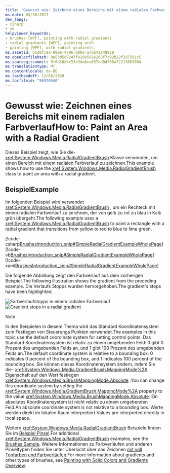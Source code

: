```yaml
---
title: 'Gewusst wie: Zeichnen eines Bereichs mit einem radialen Farbverlauf'
ms.date: 03/30/2017
dev_langs:
- csharp
- vb
helpviewer_keywords:
- brushes [WPF], painting with radial gradients
- radial gradients [WPF], painting with
- painting [WPF], with radial gradients
ms.assetid: b5d0fc8a-8986-4796-b003-a75b41a48928
ms.openlocfilehash: 8a53d5d7247f82905816265f7c92b22f287591c5
ms.sourcegitcommit: 9f6df084c53a3da0ea657ed0d708a72213683084
ms.translationtype: MT
ms.contentlocale: de-DE
ms.lasthandoff: 12/09/2020
ms.locfileid: "96976540"
---
```

# <a name="how-to-paint-an-area-with-a-radial-gradient"></a><span data-ttu-id="4d39c-102">Gewusst wie: Zeichnen eines Bereichs mit einem radialen Farbverlauf</span><span class="sxs-lookup"><span data-stu-id="4d39c-102">How to: Paint an Area with a Radial Gradient</span></span>
<span data-ttu-id="4d39c-103">Dieses Beispiel zeigt, wie Sie die- <xref:System.Windows.Media.RadialGradientBrush> Klasse verwenden, um einen Bereich mit einem radialen Farbverlauf zu zeichnen.</span><span class="sxs-lookup"><span data-stu-id="4d39c-103">This example shows how to use the <xref:System.Windows.Media.RadialGradientBrush> class to paint an area with a radial gradient.</span></span>  
  
## <a name="example"></a><span data-ttu-id="4d39c-104">Beispiel</span><span class="sxs-lookup"><span data-stu-id="4d39c-104">Example</span></span>  
 <span data-ttu-id="4d39c-105">Im folgenden Beispiel wird verwendet <xref:System.Windows.Media.RadialGradientBrush> , um ein Rechteck mit einem radialen Farbverlauf zu zeichnen, der von gelb zu rot zu blau in Kalk grün übergeht.</span><span class="sxs-lookup"><span data-stu-id="4d39c-105">The following example uses a <xref:System.Windows.Media.RadialGradientBrush> to paint a rectangle with a radial gradient that transitions from yellow to red to blue to lime green.</span></span>  
  
 [!code-csharp[BrushesIntroduction_snip#SimpleRadialGradientExampleWholePage](~/samples/snippets/csharp/VS_Snippets_Wpf/BrushesIntroduction_snip/CSharp/RadialGradientBrushSnippet.cs#simpleradialgradientexamplewholepage)]
 [!code-vb[BrushesIntroduction_snip#SimpleRadialGradientExampleWholePage](~/samples/snippets/visualbasic/VS_Snippets_Wpf/BrushesIntroduction_snip/visualbasic/radialgradientbrushsnippet.vb#simpleradialgradientexamplewholepage)]
 [!code-xaml[BrushesIntroduction_snip#SimpleRadialGradientExampleWholePage](~/samples/snippets/xaml/VS_Snippets_Wpf/BrushesIntroduction_snip/XAML/RadialGradientBrushSnippet.xaml#simpleradialgradientexamplewholepage)]  
  
 <span data-ttu-id="4d39c-106">Die folgende Abbildung zeigt den Farbverlauf aus dem vorherigen Beispiel.</span><span class="sxs-lookup"><span data-stu-id="4d39c-106">The following illustration shows the gradient from the preceding example.</span></span> <span data-ttu-id="4d39c-107">Die Verlaufs Stopps wurden hervorgehoben.</span><span class="sxs-lookup"><span data-stu-id="4d39c-107">The gradient's stops have been highlighted.</span></span>  
  
 <span data-ttu-id="4d39c-108">![Farbverlaufstopps in einem radialen Farbverlauf](./media/wcpsdk-graphicsmm-4gradientstops-rg.png "wcpsdk_graphicsmm_4gradientstops_rg")</span><span class="sxs-lookup"><span data-stu-id="4d39c-108">![Gradient stops in a radial gradient](./media/wcpsdk-graphicsmm-4gradientstops-rg.png "wcpsdk_graphicsmm_4gradientstops_rg")</span></span>  
  
> [!NOTE]
> <span data-ttu-id="4d39c-109">In den Beispielen in diesem Thema wird das Standard Koordinatensystem zum Festlegen von Steuerungs Punkten verwendet.</span><span class="sxs-lookup"><span data-stu-id="4d39c-109">The examples in this topic use the default coordinate system for setting control points.</span></span> <span data-ttu-id="4d39c-110">Das Standard Koordinatensystem ist relativ zu einem umgebenden Feld: 0 gibt 0 Prozent des umgebenden Felds an, und 1 gibt 100 Prozent des umgebenden Felds an.</span><span class="sxs-lookup"><span data-stu-id="4d39c-110">The default coordinate system is relative to a bounding box: 0 indicates 0 percent of the bounding box, and 1 indicates 100 percent of the bounding box.</span></span> <span data-ttu-id="4d39c-111">Sie können dieses Koordinatensystem ändern, indem Sie die- <xref:System.Windows.Media.GradientBrush.MappingMode%2A> Eigenschaft auf den Wert festlegen <xref:System.Windows.Media.BrushMappingMode.Absolute> .</span><span class="sxs-lookup"><span data-stu-id="4d39c-111">You can change this coordinate system by setting the <xref:System.Windows.Media.GradientBrush.MappingMode%2A> property to the value <xref:System.Windows.Media.BrushMappingMode.Absolute>.</span></span> <span data-ttu-id="4d39c-112">Ein absolutes Koordinatensystem ist nicht relativ zu einem umgebenden Feld.</span><span class="sxs-lookup"><span data-stu-id="4d39c-112">An absolute coordinate system is not relative to a bounding box.</span></span> <span data-ttu-id="4d39c-113">Werte werden direkt im lokalen Raum interpretiert.</span><span class="sxs-lookup"><span data-stu-id="4d39c-113">Values are interpreted directly in local space.</span></span>  
  
 <span data-ttu-id="4d39c-114">Weitere <xref:System.Windows.Media.RadialGradientBrush> Beispiele finden Sie im [Beispiel Pinsel](https://github.com/Microsoft/WPF-Samples/tree/master/Graphics/Brushes).</span><span class="sxs-lookup"><span data-stu-id="4d39c-114">For additional <xref:System.Windows.Media.RadialGradientBrush> examples, see the [Brushes Sample](https://github.com/Microsoft/WPF-Samples/tree/master/Graphics/Brushes).</span></span> <span data-ttu-id="4d39c-115">Weitere Informationen zu Farbverläufen und anderen Pinseltypen finden Sie unter Übersicht über das Zeichnen [mit voll Tonfarben und Farbverläufen](painting-with-solid-colors-and-gradients-overview.md).</span><span class="sxs-lookup"><span data-stu-id="4d39c-115">For more information about gradients and other types of brushes, see [Painting with Solid Colors and Gradients Overview](painting-with-solid-colors-and-gradients-overview.md).</span></span>

